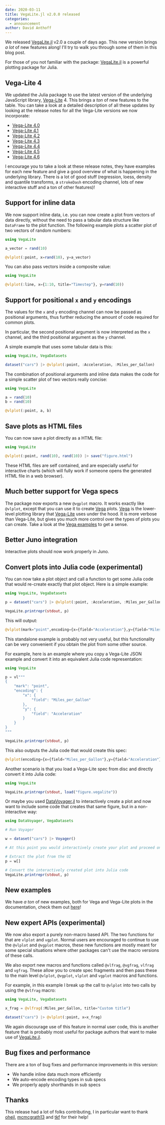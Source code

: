 ```yaml
---
date: 2020-03-11
title: VegaLite.jl v2.0.0 released
categories:
  - announcement
author: David Anthoff
---
```


We released [VegaLite.jl](https://github.com/queryverse/VegaLite.jl) v2.0 a couple of days ago. This new version brings _a lot_ of new features along! I'll try to walk you through some of them in this blog post.

For those of you not familiar with the package: [VegaLite.jl](https://github.com/queryverse/VegaLite.jl) is a powerful plotting package for Julia.

## Vega-Lite 4

We updated the Julia package to use the latest version of the underlying JavaScript library, [Vega-Lite](https://vega.github.io/vega-lite/) 4. This brings a _ton_ of new features to the table. You can take a look at a detailed description of all these updates by looking at the release notes for all the Vega-Lite versions we now incorporate:

- [Vega-Lite 4.0](https://github.com/vega/vega-lite/releases/tag/v4.0.0)
- [Vega-Lite 4.1](https://github.com/vega/vega-lite/releases/tag/v4.1.0)
- [Vega-Lite 4.2](https://github.com/vega/vega-lite/releases/tag/v4.2.0)
- [Vega-Lite 4.3](https://github.com/vega/vega-lite/releases/tag/v4.3.0)
- [Vega-Lite 4.4](https://github.com/vega/vega-lite/releases/tag/v4.4.0)
- [Vega-Lite 4.5](https://github.com/vega/vega-lite/releases/tag/v4.5.0)
- [Vega-Lite 4.6](https://github.com/vega/vega-lite/releases/tag/v4.6.0)

I encourage you to take a look at these release notes, they have examples for each new feature and give a good overview of what is happening in the underlying library. There is a lot of good stuff (regression, loess, density and quantile transforms, a `strokeDash` encoding channel, lots of new interactive stuff and a ton of other features)!

## Support for inline data

We now support inline data, i.e. you can now create a plot from vectors of data directly, without the need to pass a tabular data structure like `DataFrame` to the plot function. The following example plots a scatter plot of two vectors of random numbers:

```julia
using VegaLite

a_vector = rand(10)

@vlplot(:point, x=rand(10), y=a_vector)
```

You can also pass vectors inside a composite value:

```julia
using VegaLite 

@vlplot(:line, x={1:10, title="Timestep"}, y=rand(10))
```

## Support for positional `x` and `y` encodings

The values for the `x` and `y` encoding channel can now be passed as positional arguments, thus further reducing the amount of code required for common plots.

In particular, the second positional argument is now interpreted as the `x` channel, and the third positional argument as the `y` channel.

A simple example that uses some tabular data is this:

```julia
using VegaLite, VegaDatasets

dataset("cars") |> @vlplot(:point, :Acceleration, :Miles_per_Gallon)
```

The combination of positional arguments and inline data makes the code for a simple scatter plot of two vectors really concise:

```julia
using VegaLite

a = rand(10)
b = rand(10)

@vlplot(:point, a, b)
```

## Save plots as HTML files

You can now save a plot directly as a HTML file:

```julia
using VegaLite

@vlplot(:point, rand(10), rand(10)) |> save("figure.html")
```

These HTML files are self contained, and are especially useful for interactive charts (which will fully work if someone opens the generated HTML file in a web browser).

## Much better support for Vega specs

The package now exports a new `@vgplot` macro. It works exactly like `@vlplot`, except that you can use it to create [Vega](https://vega.github.io/vega/) plots. [Vega](https://vega.github.io/vega/) is the lower-level plotting library that [Vega-Lite](https://vega.github.io/vega-lite/) uses under the hood. It is more verbose than Vega-Lite, but gives you much more control over the types of plots you can create. Take a look at the [Vega examples](https://vega.github.io/vega/examples/) to get a sense.

## Better Juno integration

Interactive plots should now work properly in Juno.

## Convert plots into Julia code (experimental)

You can now take a plot object and call a function to get some Julia code that would re-create exactly that plot object. Here is a simple example:

```julia
using VegaLite, VegaDatasets

p = dataset("cars") |> @vlplot(:point, :Acceleration, :Miles_per_Gallon)

VegaLite.printrepr(stdout, p)
```

This will output:

```julia
@vlplot(mark="point",encoding={x={field="Acceleration"},y={field="Miles_per_Gallon"}})
```

This standalone example is probably not very useful, but this functionality can be very convenient if you obtain the plot from some other source.

For example, here is an example where you copy a Vega-Lite JSON example and convert it into an equivalent Julia code representation:

```julia
using VegaLite

p = vl"""
{
    "mark": "point",
    "encoding": {
        "x": {
            "field": "Miles_per_Gallon"
        },
        "y": {
            "field": "Acceleration"
        }
    }
}
"""

VegaLite.printrepr(stdout, p)
```

This also outputs the Julia code that would create this spec:

```julia
@vlplot(encoding={x={field="Miles_per_Gallon"},y={field="Acceleration"}},mark="point")
```

Another scenario is that you load a Vega-Lite spec from disc and directly convert it into Julia code:

```julia
using VegaLite

VegaLite.printrepr(stdout, load("figure.vegalite"))
```

Or maybe you used [DataVoyager.jl](https://github.com/queryverse/DataVoyager.jl) to interactively create a plot and now want to include some code that creates that same figure, but in a non-interactive way:

```julia
using DataVoyager, VegaDatasets

# Run Voyager

w = dataset("cars") |> Voyager()

# At this point you would interactively create your plot and proceed once you are done with that

# Extract the plot from the UI
p = w[]

# Convert the interactively created plot into Julia code
VegaLite.printrepr(stdout, p)
```

## New examples

We have _a ton_ of new examples, both for Vega and Vega-Lite plots in the documentation, check them out [here](https://www.queryverse.org/VegaLite.jl/v2.0/)!

## New expert APIs (experimental)

We now also export a purely non-macro based API. The two functions for that are `vlplot` and `vgplot`. Normal users are encouraged to continue to use the `@vlplot` and `@vgplot` macros, these new functions are mostly meant for some special situations where other packages can't use the macro versions of these calls.

We also export new macros and functions called `@vlfrag`, `@vgfrag`, `vlfrag` and `vgfrag`. These allow you to create spec fragments and then pass these to the main level `@vlplot`, `@vgplot`, `vlplot` and `vgplot` macros and functions.

For example, in this example I break up the call to `@vlplot` into two calls by using the `@vlfrag` macro:

```julia
using VegaLite, VegaDatasets

x_frag = @vlfrag(:Miles_per_Gallon, title="Custom title")

dataset("cars") |> @vlplot(:point, x=x_frag)
```

We again discourage use of this feature in normal user code, this is another feature that is probably most useful for package authors that want to make use of [VegaLite.jl](https://github.com/queryverse/VegaLite.jl).

## Bug fixes and performance

There are a ton of bug fixes and performance improvements in this version:

- We handle inline data much more efficiently
- We auto-encode encoding types in sub specs
- We properly apply shorthands in sub specs

## Thanks

This release had a lot of folks contributing, I in particular want to thank [oheil](https://github.com/oheil), [mcmcgrath13](https://github.com/mcmcgrath13) and [tkf](https://github.com/tkf) for their help!
